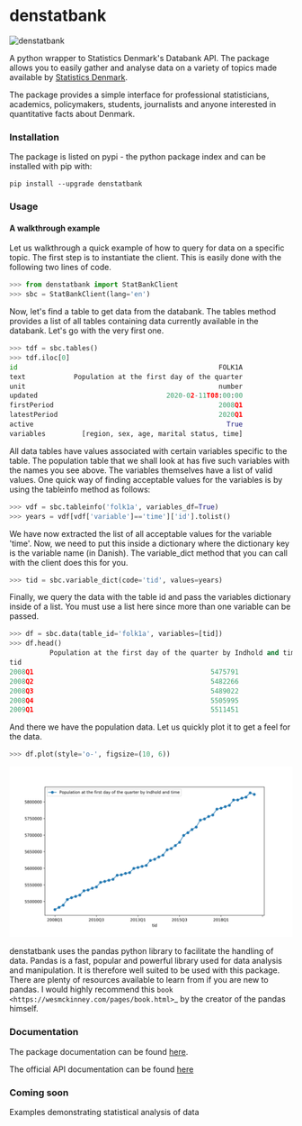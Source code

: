 # denstatbank
![denstatbank](https://github.com/gmohandas/denstatbank/workflows/denstatbank/badge.svg)

A python wrapper to Statistics Denmark's Databank API.
The package allows you to easily gather and analyse data on a variety of 
topics made available by [Statistics Denmark](https://www.dst.dk/en).

The package provides a simple interface for professional statisticians, 
academics, policymakers, students, journalists and anyone interested in 
quantitative facts about Denmark.


### Installation

The package is listed on pypi - the python package index and 
can be installed with pip with:
```
pip install --upgrade denstatbank
```

### Usage

#### A walkthrough example

Let us walkthrough a quick example of how to query for data on a specific
topic. The first step is to instantiate the client. This is easily done with 
the following two lines of code. 

```python
>>> from denstatbank import StatBankClient
>>> sbc = StatBankClient(lang='en')
```

Now, let's find a table to get data from the databank. The tables method provides
a list of all tables containing data currently available in the databank.
Let's go with the very first one.

```python
>>> tdf = sbc.tables()
>>> tdf.iloc[0]
id                                                  FOLK1A
text            Population at the first day of the quarter
unit                                                number
updated                                2020-02-11T08:00:00
firstPeriod                                         2008Q1
latestPeriod                                        2020Q1
active                                                True
variables         [region, sex, age, marital status, time]
```

All data tables have values associated with certain variables specific
to the table. The population table that we shall look at has five such
variables with the names you see above.
The variables themselves have a list of valid values. One quick way of
finding acceptable values for the variables is by using the tableinfo
method as follows:

```python
>>> vdf = sbc.tableinfo('folk1a', variables_df=True)
>>> years = vdf[vdf['variable']=='time']['id'].tolist()
```

We have now extracted the list of all acceptable values for the variable 'time'.
Now, we need to put this inside a dictionary where the dictionary key
is the variable name (in Danish). The variable_dict method that you can
call with the client does this for you.

```python
>>> tid = sbc.variable_dict(code='tid', values=years)
```

Finally, we query the data with the table id and pass the variables
dictionary inside of a list. You must use a list here since more than
one variable can be passed. 

```python
>>> df = sbc.data(table_id='folk1a', variables=[tid])
>>> df.head()
          Population at the first day of the quarter by Indhold and time
tid                                                                   
2008Q1                                            5475791             
2008Q2                                            5482266             
2008Q3                                            5489022             
2008Q4                                            5505995             
2009Q1                                            5511451
```

And there we have the population data. Let us quickly plot it to get a feel
for the data.

```python
>>> df.plot(style='o-', figsize=(10, 6))
```
<img src="images/folk1a.jpg" width="600">

denstatbank uses the pandas python library to facilitate the handling of 
data. Pandas is a fast, popular and powerful library used for data analysis and
manipulation. It is therefore well suited to be used with this package. 
There are plenty of resources available to learn from if you are new to pandas.
I would highly recommend this `book <https://wesmckinney.com/pages/book.html>`_ 
by the creator of the pandas himself.


### Documentation

The package documentation can be found [here](https://denstatbank.readthedocs.io/en/latest/).

The official API documentation can be found [here](https://www.dst.dk/en/Statistik/statistikbanken/api)

### Coming soon

Examples demonstrating statistical analysis of data
